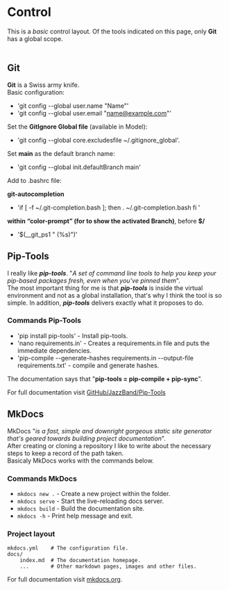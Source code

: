 # Control
This is a *basic* control layout. Of the tools indicated on this page, only **Git** has a global scope.  
<br />

## Git

**Git** is a Swiss army knife.  
Basic configuration:  

* 'git config --global user.name "Name"'
* 'git config --global user.email "name@example.com"'  

Set the **GitIgnore Global file** (available in Model):  

* 'git config --global core.excludesfile ~/.gitignore_global'.  

Set **main** as the default branch name:  

* 'git config --global init.defaultBranch main'

Add to .bashrc file:  

**git-autocompletion**

* 'if [ -f ~/.git-completion.bash ]; then
  . ~/.git-completion.bash
fi
'  

**within “color-prompt” (for to show the activated Branch)**, before **$/**  

* '$(__git_ps1 " (%s)")'  










## Pip-Tools

I really like **_pip-tools_**. "*A set of command line tools to help you keep your pip-based packages fresh, even when you've pinned them*".  
The most important thing for me is that **_pip-tools_** is inside the virtual environment and not as a global installation, that's why I think the tool is so simple. In addition, **_pip-tools_** delivers exactly what it proposes to do.  

### Commands Pip-Tools

* 'pip install pip-tools' - Install pip-tools.
* 'nano requirements.in' - Creates a requirements.in file and puts the immediate dependencies.  
* 'pip-compile --generate-hashes requirements.in --output-file requirements.txt' - compile and generate hashes. 

The documentation says that "**pip-tools = pip-compile + pip-sync**".  

For full documentation visit [GitHub/JazzBand/Pip-Tools](https://github.com/jazzband/pip-tools)

 


## MkDocs

MkDocs "*is a fast, simple and downright gorgeous static site generator that's geared towards building project documentation*".  
After creating or cloning a repository I like to write about the necessary steps to keep a record of the path taken.  
Basicaly MkDocs works with the commands below.


### Commands MkDocs

* `mkdocs new .` - Create a new project within the folder.
* `mkdocs serve` - Start the live-reloading docs server.
* `mkdocs build` - Build the documentation site.
* `mkdocs -h` - Print help message and exit.

### Project layout

    mkdocs.yml    # The configuration file.
    docs/
        index.md  # The documentation homepage.
        ...       # Other markdown pages, images and other files.  

For full documentation visit [mkdocs.org](https://www.mkdocs.org).


